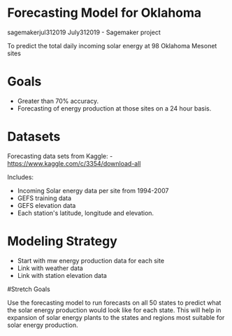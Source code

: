 # Forecasting Model for Oklahoma
sagemakerjul312019
July312019 - Sagemaker project

To predict the total daily incoming solar energy at 98 Oklahoma Mesonet sites

# Goals

* Greater than 70% accuracy.
* Forecasting of energy production at those sites on a 24 hour basis.


# Datasets
Forecasting data sets from Kaggle: - https://www.kaggle.com/c/3354/download-all

Includes:

* Incoming Solar energy data per site from 1994-2007
* GEFS training data
* GEFS elevation data
* Each station's latitude, longitude and elevation.

# Modeling Strategy

* Start with mw energy production data for each site
* Link with weather data
* Link with station elevation data

#Stretch Goals

Use the forecasting model to run forecasts on all 50 states to predict what the solar energy production would look like for each state. This will help in expansion of solar energy plants to the states and regions most suitable for solar energy production.
